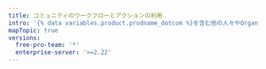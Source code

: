 ```yaml
---
title: コミュニティのワークフローとアクションの利用
intro: '{% data variables.product.prodname_dotcom %}を含む他の人々やOrganizationによってビルドされたアクションやワークフローを利用しましょう。'
mapTopic: true
versions:
  free-pro-team: '*'
  enterprise-server: '>=2.22'
---
```


